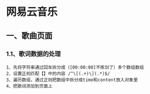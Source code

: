 # 网易云音乐

## 一、歌曲页面

### 1.1、歌词数据的处理

```
1、先将字符串通过回车拆分成（[00:00:00]不练剑了）多个数组数组
2、设置正则匹配【】中的内容 /^\[(.+)\](.*)$/
3、遍历数组，通过正则把数组中拆分成time和content放入对象里
4、把歌词添加到页面上
```


